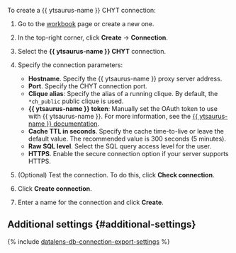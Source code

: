 


To create a {{ ytsaurus-name }} CHYT connection:

1. Go to the [workbook](../../../datalens/workbooks-collections/index.md) page or create a new one.
1. In the top-right corner, click **Create** → **Connection**.
1. Select the **{{ ytsaurus-name }} CHYT** connection.
1. Specify the connection parameters:

   * **Hostname**. Specify the {{ ytsaurus-name }} proxy server address.
   * **Port**. Specify the CHYT connection port.
   * **Clique alias**: Specify the alias of a running clique. By default, the `*ch_public` public clique is used.
   * **{{ ytsaurus-name }} token**: Manually set the OAuth token to use with {{ ytsaurus-name }}. For more information, see the [{{ ytsaurus-name }} documentation](https://ytsaurus.tech/docs/en/user-guide/storage/auth).
   * **Cache TTL in seconds**. Specify the cache time-to-live or leave the default value. The recommended value is 300 seconds (5 minutes).
   * **Raw SQL level**. Select the SQL query access level for the user.
   * **HTTPS**. Enable the secure connection option if your server supports HTTPS.

1. (Optional) Test the connection. To do this, click **Check connection**.
1. Click **Create connection**.
1. Enter a name for the connection and click **Create**.


## Additional settings {#additional-settings}

{% include [datalens-db-connection-export-settings](../../../_includes/datalens/operations/datalens-db-connection-export-settings.md) %}
